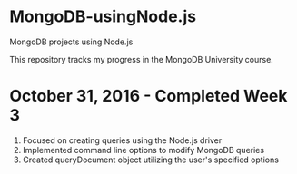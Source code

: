 # MongoDB-usingNode.js
MongoDB projects using Node.js

This repository tracks my progress in the MongoDB University course.

# October 31, 2016 - Completed Week 3
1. Focused on creating queries using the Node.js driver
2. Implemented command line options to modify MongoDB queries
3. Created queryDocument object utilizing the user's specified options
